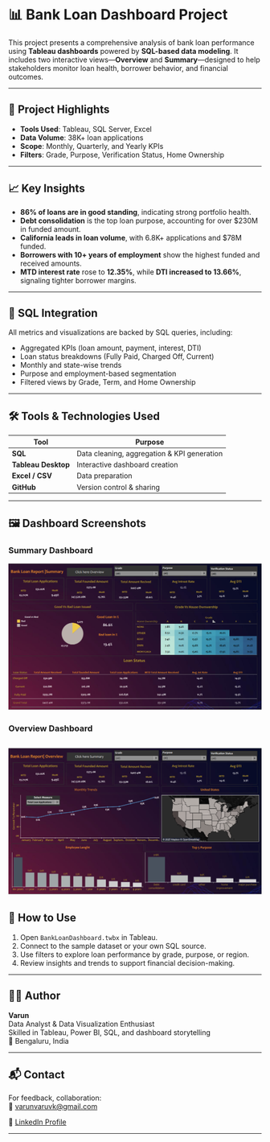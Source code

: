 # 📊 Bank Loan Dashboard Project

This project presents a comprehensive analysis of bank loan performance using **Tableau dashboards** powered by **SQL-based data modeling**. It includes two interactive views—**Overview** and **Summary**—designed to help stakeholders monitor loan health, borrower behavior, and financial outcomes.

---

## 🚀 Project Highlights

- **Tools Used**: Tableau, SQL Server, Excel
- **Data Volume**: 38K+ loan applications
- **Scope**: Monthly, Quarterly, and Yearly KPIs
- **Filters**: Grade, Purpose, Verification Status, Home Ownership

---

## 📈 Key Insights

- **86% of loans are in good standing**, indicating strong portfolio health.
- **Debt consolidation** is the top loan purpose, accounting for over $230M in funded amount.
- **California leads in loan volume**, with 6.8K+ applications and $78M funded.
- **Borrowers with 10+ years of employment** show the highest funded and received amounts.
- **MTD interest rate** rose to **12.35%**, while **DTI increased to 13.66%**, signaling tighter borrower margins.

---

## 🧠 SQL Integration

All metrics and visualizations are backed by SQL queries, including:

- Aggregated KPIs (loan amount, payment, interest, DTI)
- Loan status breakdowns (Fully Paid, Charged Off, Current)
- Monthly and state-wise trends
- Purpose and employment-based segmentation
- Filtered views by Grade, Term, and Home Ownership

---
## 🛠️ Tools & Technologies Used

| Tool | Purpose |
|------|----------|
| **SQL** | Data cleaning, aggregation & KPI generation |
| **Tableau Desktop** | Interactive dashboard creation |
| **Excel / CSV** | Data preparation |
| **GitHub** | Version control & sharing |

---
## 🖼️ Dashboard Screenshots

### Summary Dashboard  
![Summary Dashboard](https://github.com/Varun123456vk/Bank-Loan-Dashboard/blob/1ddced2d5a9e2e55baaeaa45e2a235aae0ec945a/Bank%20Loan%20Summary%20Dashboard.png)

### Overview Dashboard  
![Overview Dashboard](https://github.com/Varun123456vk/Bank-Loan-Dashboard/blob/2fc87045aa681d69a76b349a639c37caa8b26eaf/Bank%20Loan%20Overview%20Dashboard.png)
---

## 📂 How to Use

1. Open `BankLoanDashboard.twbx` in Tableau.
2. Connect to the sample dataset or your own SQL source.
3. Use filters to explore loan performance by grade, purpose, or region.
4. Review insights and trends to support financial decision-making.

---

## 🧑‍💻 Author

**Varun**  
Data Analyst & Data Visualization Enthusiast  
Skilled in Tableau, Power BI, SQL, and dashboard storytelling  
📍 Bengaluru, India

---

## 📬 Contact

For feedback, collaboration:  
📧 varunvaruvk@gmail.com 

🔗 [LinkedIn Profile](https://www.linkedin.com/in/varunkumar-3ab44027a/)

---


